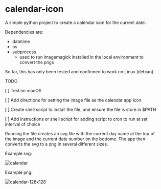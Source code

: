 # calendar-icon
A simple python project to create a calendar icon for the current date.

Dependencies are: 
- datetime
- os
- subprocess
  - used to run imagemagick installed in the local environment to convert the pngs
 
So far, this has only been tested and confirmed to work on Linux (debian). 

TODO  

[ ] Test on macOS  

[ ] Add directions for setting the image file as the calendar app icon  

[ ] Create shell script to install the file, and ensure the file is store in $PATH  

[ ] Add instructions or shell script for adding script to cron to run at set interval of choice  


Running the file creates an svg file with the current day name at the top of the image and the current date number on the bottome.
The app then converts the svg to a png in several different sizes.

Example svg: 

![calendar](https://github.com/jamie-c/calendar-icon/assets/5421944/e4bd863b-d854-4799-bb1b-db24dc2ecee6)

Example png: 

![calendar-128x128](https://github.com/jamie-c/calendar-icon/assets/5421944/e7a1578d-ed94-42db-a45d-e995cf040d10)
